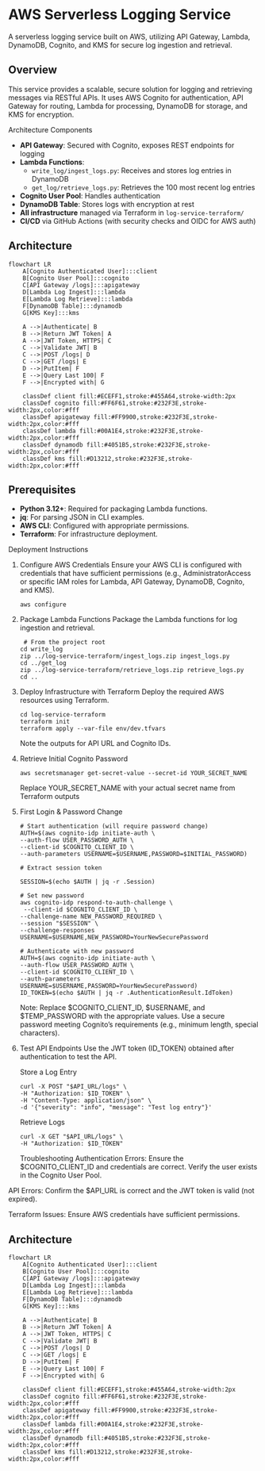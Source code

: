 # AWS Serverless Logging Service

A serverless logging service built on AWS, utilizing API Gateway, Lambda, DynamoDB, Cognito, and KMS for secure log ingestion and retrieval.

## Overview

This service provides a scalable, secure solution for logging and retrieving messages via RESTful APIs. It uses AWS Cognito for authentication, API Gateway for routing, Lambda for processing, DynamoDB for storage, and KMS for encryption.

Architecture Components
- **API Gateway**: Secured with Cognito, exposes REST endpoints for logging
- **Lambda Functions**:
  - `write_log/ingest_logs.py`: Receives and stores log entries in DynamoDB
  - `get_log/retrieve_logs.py`: Retrieves the 100 most recent log entries
- **Cognito User Pool**: Handles authentication
- **DynamoDB Table**: Stores logs with encryption at rest
- **All infrastructure** managed via Terraform in `log-service-terraform/`
- **CI/CD** via GitHub Actions (with security checks and OIDC for AWS auth)

## Architecture


```mermaid
flowchart LR
    A[Cognito Authenticated User]:::client
    B[Cognito User Pool]:::cognito
    C[API Gateway /logs]:::apigateway
    D[Lambda Log Ingest]:::lambda
    E[Lambda Log Retrieve]:::lambda
    F[DynamoDB Table]:::dynamodb
    G[KMS Key]:::kms

    A -->|Authenticate| B
    B -->|Return JWT Token| A
    A -->|JWT Token, HTTPS| C
    C -->|Validate JWT| B
    C -->|POST /logs| D
    C -->|GET /logs| E
    D -->|PutItem| F
    E -->|Query Last 100| F
    F -->|Encrypted with| G

    classDef client fill:#ECEFF1,stroke:#455A64,stroke-width:2px
    classDef cognito fill:#FF6F61,stroke:#232F3E,stroke-width:2px,color:#fff
    classDef apigateway fill:#FF9900,stroke:#232F3E,stroke-width:2px,color:#fff
    classDef lambda fill:#00A1E4,stroke:#232F3E,stroke-width:2px,color:#fff
    classDef dynamodb fill:#4051B5,stroke:#232F3E,stroke-width:2px,color:#fff
    classDef kms fill:#D13212,stroke:#232F3E,stroke-width:2px,color:#fff
```


## Prerequisites

- **Python 3.12+**: Required for packaging Lambda functions.
- **jq**: For parsing JSON in CLI examples.
- **AWS CLI**: Configured with appropriate permissions.
- **Terraform**: For infrastructure deployment.

Deployment Instructions
1. Configure AWS Credentials
Ensure your AWS CLI is configured with credentials that have sufficient permissions (e.g., AdministratorAccess or specific IAM roles for Lambda, API Gateway, DynamoDB, Cognito, and KMS).

       aws configure

2. Package Lambda Functions
Package the Lambda functions for log ingestion and retrieval.


        # From the project root
       cd write_log
       zip ../log-service-terraform/ingest_logs.zip ingest_logs.py
       cd ../get_log
       zip ../log-service-terraform/retrieve_logs.zip retrieve_logs.py
       cd ..

3. Deploy Infrastructure with Terraform
Deploy the required AWS resources using Terraform.

       cd log-service-terraform
       terraform init
       terraform apply --var-file env/dev.tfvars
   Note the outputs for API URL and Cognito IDs.

4. Retrieve Initial Cognito Password
   
       aws secretsmanager get-secret-value --secret-id YOUR_SECRET_NAME

   Replace YOUR_SECRET_NAME with your actual secret name from Terraform outputs

5. First Login & Password Change

       # Start authentication (will require password change)
       AUTH=$(aws cognito-idp initiate-auth \
       --auth-flow USER_PASSWORD_AUTH \
       --client-id $COGNITO_CLIENT_ID \
       --auth-parameters USERNAME=$USERNAME,PASSWORD=$INITIAL_PASSWORD)

       # Extract session token
   
       SESSION=$(echo $AUTH | jq -r .Session)

       # Set new password
       aws cognito-idp respond-to-auth-challenge \
        --client-id $COGNITO_CLIENT_ID \
       --challenge-name NEW_PASSWORD_REQUIRED \
       --session "$SESSION" \
       --challenge-responses USERNAME=$USERNAME,NEW_PASSWORD=YourNewSecurePassword

       # Authenticate with new password
       AUTH=$(aws cognito-idp initiate-auth \
       --auth-flow USER_PASSWORD_AUTH \
       --client-id $COGNITO_CLIENT_ID \
       --auth-parameters USERNAME=$USERNAME,PASSWORD=YourNewSecurePassword)
       ID_TOKEN=$(echo $AUTH | jq -r .AuthenticationResult.IdToken)

   Note: Replace $COGNITO_CLIENT_ID, $USERNAME, and $TEMP_PASSWORD with the appropriate values. Use a secure password meeting Cognito’s requirements (e.g., minimum length, special characters).

6. Test API Endpoints
Use the JWT token (ID_TOKEN) obtained after authentication to test the API.


   
   Store a Log Entry

       curl -X POST "$API_URL/logs" \
       -H "Authorization: $ID_TOKEN" \
       -H "Content-Type: application/json" \
       -d '{"severity": "info", "message": "Test log entry"}'

   Retrieve Logs
   
       curl -X GET "$API_URL/logs" \
       -H "Authorization: $ID_TOKEN"

   Troubleshooting
Authentication Errors: Ensure the $COGNITO_CLIENT_ID and credentials are correct. Verify the user exists in the Cognito User Pool.

API Errors: Confirm the $API_URL is correct and the JWT token is valid (not expired).

Terraform Issues: Ensure AWS credentials have sufficient permissions.






## Architecture


```mermaid
flowchart LR
    A[Cognito Authenticated User]:::client
    B[Cognito User Pool]:::cognito
    C[API Gateway /logs]:::apigateway
    D[Lambda Log Ingest]:::lambda
    E[Lambda Log Retrieve]:::lambda
    F[DynamoDB Table]:::dynamodb
    G[KMS Key]:::kms

    A -->|Authenticate| B
    B -->|Return JWT Token| A
    A -->|JWT Token, HTTPS| C
    C -->|Validate JWT| B
    C -->|POST /logs| D
    C -->|GET /logs| E
    D -->|PutItem| F
    E -->|Query Last 100| F
    F -->|Encrypted with| G

    classDef client fill:#ECEFF1,stroke:#455A64,stroke-width:2px
    classDef cognito fill:#FF6F61,stroke:#232F3E,stroke-width:2px,color:#fff
    classDef apigateway fill:#FF9900,stroke:#232F3E,stroke-width:2px,color:#fff
    classDef lambda fill:#00A1E4,stroke:#232F3E,stroke-width:2px,color:#fff
    classDef dynamodb fill:#4051B5,stroke:#232F3E,stroke-width:2px,color:#fff
    classDef kms fill:#D13212,stroke:#232F3E,stroke-width:2px,color:#fff













